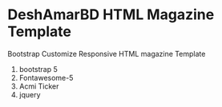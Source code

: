 # DeshAmarBD HTML Magazine Template
Bootstrap Customize Responsive HTML magazine Template<br>
<ol>
  <li> bootstrap 5</li>
  <li> Fontawesome-5</li>
  <li> Acmi Ticker</li>
  <li>jquery</li>
</ol>
